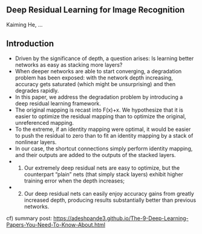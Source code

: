 ## Deep Residual Learning for Image Recognition
Kaiming He, ...

## Introduction
- Driven by the significance of depth, a question arises: Is learning better networks as easy as stacking more layers?
- When deeper networks are able to start converging, a degradation problem has been exposed: with the network depth increasing, accuracy gets saturated (which might be unsurprising) and then degrades rapidly.
- In this paper, we address the degradation problem by introducing a deep residual learning framework. 
- The original mapping is recast into F(x)+x. We hypothesize that it is easier to optimize the residual mapping than to optimize the original, unreferenced mapping.  
- To the extreme, if an identity mapping were optimal, it would be easier to push the residual to zero than to fit an identity mapping by a stack of nonlinear layers.
- In our case, the shortcut connections simply perform identity mapping, and their outputs are added to the outputs of the stacked layers.
- 1) Our extremely deep residual nets are easy to optimize, but the counterpart “plain” nets (that simply stack layers) exhibit higher training error when the depth increases; 
- 2) Our deep residual nets can easily enjoy accuracy gains from greatly increased depth, producing results substantially better than previous networks.

cf) summary post: https://adeshpande3.github.io/The-9-Deep-Learning-Papers-You-Need-To-Know-About.html
